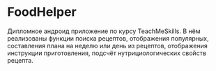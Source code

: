 # FoodHelper
Дипломное андроид приложение по курсу TeachMeSkills. В нём реализованы функции поиска рецептов, отображения популярных, составления плана на неделю или день из рецептов,
отображения инструкции приготовления, подсчёт нутрициологических свойств рецепта.
